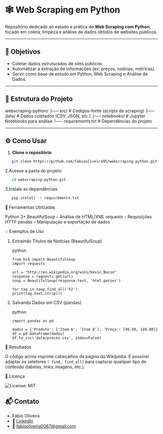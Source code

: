 # 🕸️ Web Scraping em Python

Repositório dedicado ao estudo e prática de **Web Scraping com Python**, focado em coleta, limpeza e análise de dados obtidos de websites públicos.

---

## 🎯 Objetivos

- Coletar dados estruturados de sites públicos.
- Automatizar a extração de informações (ex: preços, notícias, métricas).
- Servir como base de estudo em Python, Web Scraping e Análise de Dados.

---

## 📁 Estrutura do Projeto

webscraping-python/ ├── src/ # Códigos-fonte (scripts de scraping) ├── data/ # Dados coletados (CSV, JSON, etc.) ├── notebooks/ # Jupyter Notebooks para análise └── requirements.txt # Dependências do projeto


---

## ⚙️ Como Usar

1. **Clone o repositório**
```bash
   git clone https://github.com/fabiooliveira95/webscraping-python.git
```

2.Acesse a pasta do projeto:
```bash
   cd webscraping-python.git
```

3.Instale as dependências 
```bash
   pip install -r requirements.txt
```

🧰 Ferramentas Utilizadas

Python 3+
BeautifulSoup – Análise de HTML/XML
requests – Requisições HTTP
pandas – Manipulação e exportação de dados 

💡 Exemplos de Uso
1. Extraindo Títulos de Notícias (BeautifulSoup)

   python

       from bs4 import BeautifulSoup
       import requests

       url = "http://en.wikipedia.org/wiki/Kevin_Bacon"
       response = requests.get(url)
       soup = BeautifulSoup(response.text, 'html.parser')

       for tag in soup.find_all('h2'):
       print(tag.text.strip())
   
3. Salvando Dados em CSV (pandas)

   python

       import pandas as pd

       dados = {'Produto': ['Item A', 'Item B'], 'Preço': [99.90, 149.90]}
       df = pd.DataFrame(dados)
       df.to_csv('data/precos.csv', index=False)

📌 Resultados

O código acima imprime cabeçalhos da página da Wikipédia. É possível adaptar os seletores ``( find, find_all)``
para capturar qualquer tipo de conteúdo (tabelas, links, imagens, etc.). 

📜 Licença

![License: MIT](https://img.shields.io/badge/License-MIT-yellow.svg)


## 📬 Contato

* Fábio Oliveira
* 🔗 [LinkedIn](https://www.linkedin.com/in/fabio-oliveira-araujo-cientista/)
* 📧 fabiooliveira0067@gmail.com
